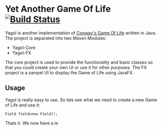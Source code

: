 # Yet Another Game Of Life [![Build Status](https://travis-ci.org/Clayn/yagol.svg?branch=development)](https://travis-ci.org/Clayn/yagol)
Yagol is another implementation of [Conway's Game Of Life](https://en.wikipedia.org/wiki/Conway%27s_Game_of_Life) written in Java. 
The project is separated into two Maven Modules:

 - Yagol-Core
 - Yagol-FX
 
The core project is used to provide the functionality and basic classes so that you could create your own UI or use it for other purposes. 
The FX project is a sampel UI to display the Game of Life using JavaFX.

## Usage
Yagol is really easy to use. So lets see what we need to create a new Game of Life 
and use it:

    Field field=new Field();
Thats it. We now have a ie
<!--stackedit_data:
eyJoaXN0b3J5IjpbLTU2MzY1MzU0OV19
-->